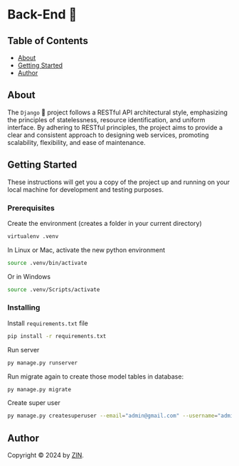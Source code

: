 # Back-End 🚀

## Table of Contents

- [About](#about)
- [Getting Started](#getting-started)
- [Author](#author)

## About

The `Django` 🚀 project follows a RESTful API architectural style, emphasizing the principles of statelessness, resource identification, and uniform interface. By adhering to RESTful principles, the project aims to provide a clear and consistent approach to designing web services, promoting scalability, flexibility, and ease of maintenance.

## Getting Started

These instructions will get you a copy of the project up and running on your local machine for development and testing purposes.

### Prerequisites

Create the environment (creates a folder in your current directory)

```bash
virtualenv .venv
```

In Linux or Mac, activate the new python environment

```bash
source .venv/bin/activate
```

Or in Windows

```bash
source .venv/Scripts/activate
```

### Installing

Install `requirements.txt` file

```bash
pip install -r requirements.txt
```

Run server

```bash
py manage.py runserver
```

Run migrate again to create those model tables in database:

```bash
py manage.py migrate
```

Create super user

```bash
py manage.py createsuperuser --email="admin@gmail.com" --username="admin"
```

## Author

Copyright &copy; 2024 by [ZIN](http://www.github.com/zinitdev).
